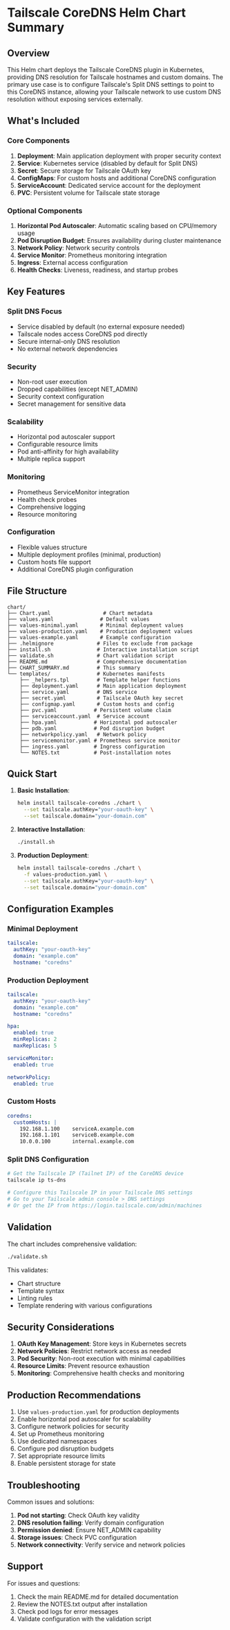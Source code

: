 # Tailscale CoreDNS Helm Chart Summary

## Overview

This Helm chart deploys the Tailscale CoreDNS plugin in Kubernetes, providing DNS resolution for Tailscale hostnames and custom domains. The primary use case is to configure Tailscale's Split DNS settings to point to this CoreDNS instance, allowing your Tailscale network to use custom DNS resolution without exposing services externally.

## What's Included

### Core Components

1. **Deployment**: Main application deployment with proper security context
2. **Service**: Kubernetes service (disabled by default for Split DNS)
3. **Secret**: Secure storage for Tailscale OAuth key
4. **ConfigMaps**: For custom hosts and additional CoreDNS configuration
5. **ServiceAccount**: Dedicated service account for the deployment
6. **PVC**: Persistent volume for Tailscale state storage

### Optional Components

1. **Horizontal Pod Autoscaler**: Automatic scaling based on CPU/memory usage
2. **Pod Disruption Budget**: Ensures availability during cluster maintenance
3. **Network Policy**: Network security controls
4. **Service Monitor**: Prometheus monitoring integration
5. **Ingress**: External access configuration
6. **Health Checks**: Liveness, readiness, and startup probes

## Key Features

### Split DNS Focus
- Service disabled by default (no external exposure needed)
- Tailscale nodes access CoreDNS pod directly
- Secure internal-only DNS resolution
- No external network dependencies

### Security
- Non-root user execution
- Dropped capabilities (except NET_ADMIN)
- Security context configuration
- Secret management for sensitive data

### Scalability
- Horizontal pod autoscaler support
- Configurable resource limits
- Pod anti-affinity for high availability
- Multiple replica support

### Monitoring
- Prometheus ServiceMonitor integration
- Health check probes
- Comprehensive logging
- Resource monitoring

### Configuration
- Flexible values structure
- Multiple deployment profiles (minimal, production)
- Custom hosts file support
- Additional CoreDNS plugin configuration

## File Structure

```
chart/
├── Chart.yaml                 # Chart metadata
├── values.yaml               # Default values
├── values-minimal.yaml       # Minimal deployment values
├── values-production.yaml    # Production deployment values
├── values-example.yaml       # Example configuration
├── .helmignore              # Files to exclude from package
├── install.sh               # Interactive installation script
├── validate.sh              # Chart validation script
├── README.md                # Comprehensive documentation
├── CHART_SUMMARY.md         # This summary
└── templates/               # Kubernetes manifests
    ├── _helpers.tpl         # Template helper functions
    ├── deployment.yaml      # Main application deployment
    ├── service.yaml         # DNS service
    ├── secret.yaml          # Tailscale OAuth key secret
    ├── configmap.yaml       # Custom hosts and config
    ├── pvc.yaml            # Persistent volume claim
    ├── serviceaccount.yaml  # Service account
    ├── hpa.yaml            # Horizontal pod autoscaler
    ├── pdb.yaml            # Pod disruption budget
    ├── networkpolicy.yaml   # Network policy
    ├── servicemonitor.yaml # Prometheus service monitor
    ├── ingress.yaml        # Ingress configuration
    └── NOTES.txt           # Post-installation notes
```

## Quick Start

1. **Basic Installation**:
   ```bash
   helm install tailscale-coredns ./chart \
     --set tailscale.authKey="your-oauth-key" \
     --set tailscale.domain="your-domain.com"
   ```

2. **Interactive Installation**:
   ```bash
   ./install.sh
   ```

3. **Production Deployment**:
   ```bash
   helm install tailscale-coredns ./chart \
     -f values-production.yaml \
     --set tailscale.authKey="your-oauth-key" \
     --set tailscale.domain="your-domain.com"
   ```

## Configuration Examples

### Minimal Deployment
```yaml
tailscale:
  authKey: "your-oauth-key"
  domain: "example.com"
  hostname: "coredns"
```

### Production Deployment
```yaml
tailscale:
  authKey: "your-oauth-key"
  domain: "example.com"
  hostname: "coredns"

hpa:
  enabled: true
  minReplicas: 2
  maxReplicas: 5

serviceMonitor:
  enabled: true

networkPolicy:
  enabled: true
```

### Custom Hosts
```yaml
coredns:
  customHosts: |
    192.168.1.100    serviceA.example.com
    192.168.1.101    serviceB.example.com
    10.0.0.100       internal.example.com
```

### Split DNS Configuration
```bash
# Get the Tailscale IP (Tailnet IP) of the CoreDNS device
tailscale ip ts-dns

# Configure this Tailscale IP in your Tailscale DNS settings
# Go to your Tailscale admin console > DNS settings
# Or get the IP from https://login.tailscale.com/admin/machines
```

## Validation

The chart includes comprehensive validation:

```bash
./validate.sh
```

This validates:
- Chart structure
- Template syntax
- Linting rules
- Template rendering with various configurations

## Security Considerations

1. **OAuth Key Management**: Store keys in Kubernetes secrets
2. **Network Policies**: Restrict network access as needed
3. **Pod Security**: Non-root execution with minimal capabilities
4. **Resource Limits**: Prevent resource exhaustion
5. **Monitoring**: Comprehensive health checks and monitoring

## Production Recommendations

1. Use `values-production.yaml` for production deployments
2. Enable horizontal pod autoscaler for scalability
3. Configure network policies for security
4. Set up Prometheus monitoring
5. Use dedicated namespaces
6. Configure pod disruption budgets
7. Set appropriate resource limits
8. Enable persistent storage for state

## Troubleshooting

Common issues and solutions:

1. **Pod not starting**: Check OAuth key validity
2. **DNS resolution failing**: Verify domain configuration
3. **Permission denied**: Ensure NET_ADMIN capability
4. **Storage issues**: Check PVC configuration
5. **Network connectivity**: Verify service and network policies

## Support

For issues and questions:
1. Check the main README.md for detailed documentation
2. Review the NOTES.txt output after installation
3. Check pod logs for error messages
4. Validate configuration with the validation script 